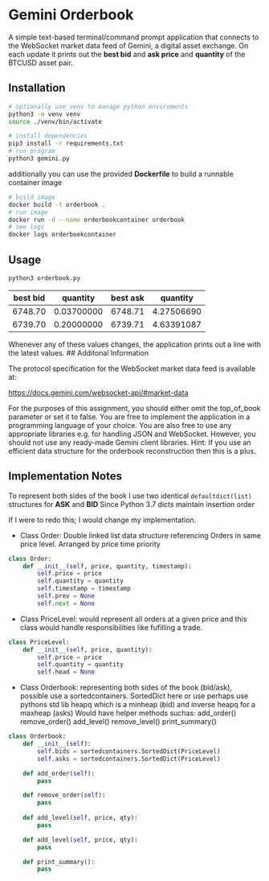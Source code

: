 # Gemini Orderbook

A simple text-based terminal/command prompt application that connects to the WebSocket market data feed of Gemini, a digital asset exchange.
On each update it prints out the **best bid** and **ask price** and **quantity** of the BTCUSD asset pair. 

## Installation
 
```bash
# optionally use venv to manage python enviroments
python3 -m venv venv
source ./venv/bin/activate

# install dependencies 
pip3 install -r requirements.txt
# run program
python3 gemini.py
```

additionally you can use the provided **Dockerfile** to build a runnable container image
```bash
# build image
docker build -t orderbook .
# run image
docker run -d --name orderbookcontainer orderbook
# see logs
docker logs orderbookcontainer
```


## Usage


```bash
python3 orderbook.py
```

| best bid | quantity    | best ask  | quantity   | 
| ---------| ----------- | --------- | ---------- |
| 6748.70  | 0.03700000  | 6748.71   | 4.27506690 | 
| 6739.70  | 0.20000000  | 6739.71   | 4.63391087 | 

Whenever any of these values changes, the application prints out a line with the latest values.
## Additonal Information

The protocol specification for the WebSocket market data feed is available at:

https://docs.gemini.com/websocket-api/#market-data

For the purposes of this assignment, you should either omit the top_of_book parameter or set it to false.
You are free to implement the application in a programming language of your choice. You are also free to use any appropriate libraries e.g. for handling JSON and WebSocket. However, you should not use any ready-made Gemini client libraries.
Hint: If you use an efficient data structure for the orderbook reconstruction then this is a plus.

## Implementation Notes

To represent both sides of the book I use two identical ```defaultdict(list)``` structures for **ASK** and **BID**
Since Python 3.7 dicts maintain insertion order

If I were to redo this; I would change my implementation. 

- Class Order: Double linked list data structure referencing Orders in same price level. Arranged by price time priority 
```python
class Order:
    def __init__(self, price, quantity, timestamp):
        self.price = price
        self.quantity = quantity
        self.timestamp = timestamp
        self.prev = None
        self.next = None
```


- Class PriceLevel: would represent all orders at a given price and this class would handle responsibilities    like fufilling a trade.
```python
class PriceLevel:
    def __init__(self, price, quantity):
        self.price = price
        self.quantity = quantity
        self.head = None
```

- Class Orderbook: representing both sides of the book (bid/ask), possible use a sortedcontainers. 
    SortedDict here or use perhaps use pythons std lib heapq which is a minheap (bid) and inverse heapq for a maxheap (asks)
    Would have helper methods suchas:
    add_order() remove_order() add_level() remove_level() print_summary()

```python
class Orderbook:
    def __init__(self):
        self.bids = sortedcontainers.SortedDict(PriceLevel)
        self.asks = sortedcontainers.SortedDict(PriceLevel)

    def add_order(self):
        pass

    def remove_order(self):
        pass
    
    def add_level(self, price, qty):
        pass

    def add_level(self, price, qty):
        pass

    def print_summary():
        pass
```